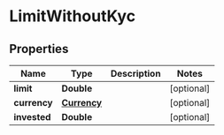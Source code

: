 # LimitWithoutKyc

## Properties
Name | Type | Description | Notes
------------ | ------------- | ------------- | -------------
**limit** | **Double** |  |  [optional]
**currency** | [**Currency**](Currency.md) |  |  [optional]
**invested** | **Double** |  |  [optional]
